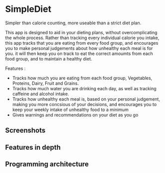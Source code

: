 # SimpleDiet
Simpler than calorie counting, more useable than a strict diet plan.

This app is designed to aid in your dieting plans, without overcomplicating the whole process. Rather than tracking every individual calorie you intake, this app tracks that you are eating from every food group, and encourages you to make personal judgements about how unhealthy each meal is for you. it will then keep you on track to eat the correct amoumts from each food group, and to maintain a healthy diet.

Features :
 - Tracks how much you are eating from each food group, Vegetables, Proteins, Dairy, Fruit and Grains.
 - Tracks how much water you are drinking each day, as well as tracking caffeine and alcohol intake.
 - Tracks how unhealthy each meal is, based on your personal judgement, making you more concsious of your decisions, and encourages you to keep your weekly intake of unhealthy food to a minimum
 - Gives warnings and recommendations on your diet as you go
 
 ## Screenshots
 
 ## Features in depth
 
 ## Programming architecture
 
